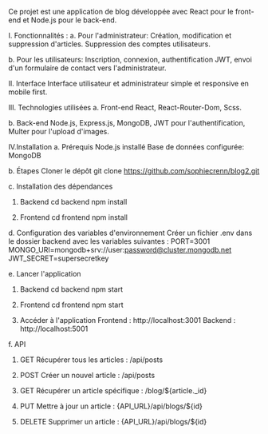 Ce projet est une application de blog développée avec React pour le front-end et Node.js pour le back-end.

I. Fonctionnalités :
a. Pour l'administrateur:
Création, modification et suppression d'articles.
Suppression des comptes utilisateurs.

b. Pour les utilisateurs:
Inscription, connexion, authentification JWT, envoi d'un formulaire de contact vers l'administrateur.

II. Interface
Interface utilisateur et administrateur simple et responsive en mobile first.

III. Technologies utilisées
a. Front-end
React, React-Router-Dom, Scss.

b. Back-end
Node.js, Express.js, MongoDB, JWT pour l'authentification, Multer pour l'upload d'images.

IV.Installation
a. Prérequis
Node.js installé
Base de données configurée: MongoDB

b. Étapes
Cloner le dépôt
git clone https://github.com/sophiecrenn/blog2.git

c. Installation des dépendances
1. Backend
cd backend
npm install

2. Frontend
cd frontend
npm install

d. Configuration des variables d'environnement
Créer un fichier .env dans le dossier backend avec les variables suivantes :
PORT=3001
MONGO_URI=mongodb+srv://user:password@cluster.mongodb.net
JWT_SECRET=supersecretkey

e. Lancer l'application
1. Backend
cd backend
npm start

2. Frontend
cd frontend
npm start

3. Accéder à l'application
Frontend : http://localhost:3001
Backend : http://localhost:5001

f. API
1. GET
Récupérer tous les articles : /api/posts

2. POST
Créer un nouvel article : /api/posts

3. GET
Récupérer un article spécifique : /blog/${article._id}

4. PUT
Mettre à jour un article : {API_URL}/api/blogs/${id}

5. DELETE
Supprimer un article : {API_URL}/api/blogs/${id}

